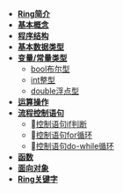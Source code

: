 <!-- doc/_sidebar.md -->

* [**Ring简介**](/)
* [**基本概念**](./markdown/基本概念.md)
* [**程序结构**](./markdown/程序结构.md)
* [**基本数据类型**](./markdown/基本数据类型.md)
* [**变量/常量类型**](./markdown/变量类型.md)
  * [bool布尔型]()
  * [int整型]()
  * [double浮点型]()
* [**运算操作**](./markdown/运算.md)
* [**流程控制语句**](./markdown/流程控制语句.md)
  * [控制语句if判断](./markdown/控制语句if.md)
  * [控制语句for循环](./markdown/控制语句for.md)
  * [控制语句do-while循环](./markdown/控制语句do-while循环.md)
* [**函数**](./markdown/函数.md)
* [**面向对象**](./markdown/面向对象.md)
* [**Ring关键字**](./markdown/Ring关键字.md)


